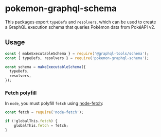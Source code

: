 # pokemon-graphql-schema

This packages export `typeDefs` and `resolvers`, which can be used to create a GraphQL execution schema that queries Pokémon data from PokéAPI v2.

## Usage

```js
const { makeExecutableSchema } = require('@graphql-tools/schema');
const { typeDefs, resolvers } = require('pokemon-graphql-schema');

const schema = makeExecutableSchema({
  typeDefs,
  resolvers,
});
```

### Fetch polyfill

In `node`, you must polyfill `fetch` using [node-fetch](https://github.com/node-fetch/node-fetch):

```js
const fetch = require('node-fetch');

if (!globalThis.fetch) {
    globalThis.fetch = fetch;
}
```

